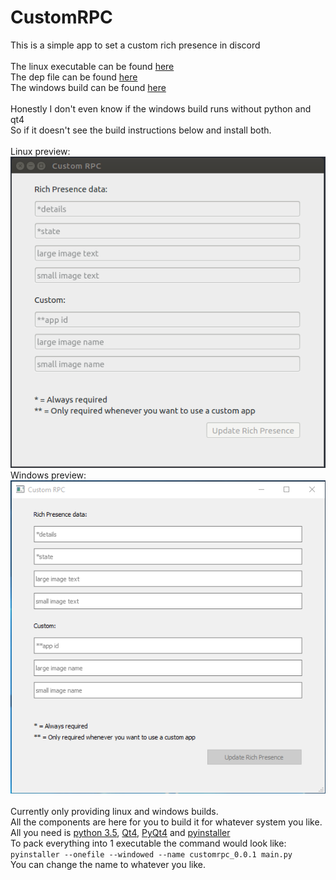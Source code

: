 <h1>CustomRPC</h1>
This is a simple app to set a custom rich presence in discord<br>
<br>
The linux executable can be found <a href="https://github.com/KurozeroPB/CustomRPC/releases/download/v0.0.1/customrpc_0.0.1">here</a><br>
The dep file can be found <a href="https://github.com/KurozeroPB/CustomRPC/releases/download/v0.0.1/customrpc_0.0.1.deb">here</a><br>
The windows build can be found <a href="https://github.com/KurozeroPB/CustomRPC/releases/download/v0.0.1/customrpc-windows-x64.tar.gz">here</a><br/>
<br/>
Honestly I don't even know if the windows build runs without python and qt4<br/>
So if it doesn't see the build instructions below and install both.<br/>
<br/>
Linux preview:
<img src="./assets/linux-preview.png"></img><br/>
Windows preview:
<img src="./assets/windows-preview.png"></img><br/>
<br/>
Currently only providing linux and windows builds.<br/>
All the components are here for you to build it for whatever system you like.<br>
All you need is <a href="https://www.python.org/downloads/release/python-354/">python 3.5</a>, <a href="https://www.qt.io/download">Qt4</a>, <a href="https://www.lfd.uci.edu/~gohlke/pythonlibs/#pyqt4">PyQt4</a> and <a href="https://www.pyinstaller.org/">pyinstaller</a><br>
To pack everything into 1 executable the command would look like:<br>
<code>pyinstaller --onefile --windowed --name customrpc_0.0.1 main.py</code><br>
You can change the name to whatever you like.
